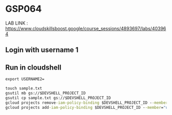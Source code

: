 # GSP064

LAB LINK : https://www.cloudskillsboost.google/course_sessions/4893697/labs/403964

## Login with username 1

## Run in cloudshell

```cmd
export USERNAME2=
```

```cmd
touch sample.txt
gsutil mb gs://$DEVSHELL_PROJECT_ID
gsutil cp sample.txt gs://$DEVSHELL_PROJECT_ID
gcloud projects remove-iam-policy-binding $DEVSHELL_PROJECT_ID --member="user:$USERNAME2" --role="roles/viewer"
gcloud projects add-iam-policy-binding $DEVSHELL_PROJECT_ID --member="user:$USERNAME2" --role="roles/storage.objectViewer"
```
